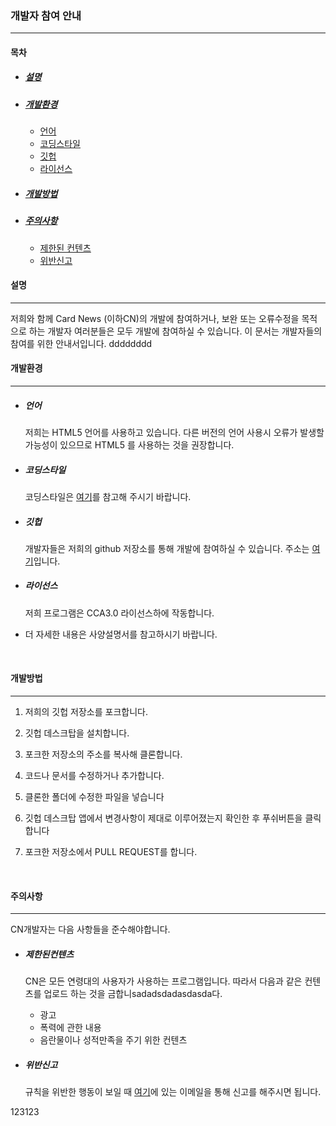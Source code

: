 ### 개발자 참여 안내

---------------------------------------------------------------------



#### 목차

* ##### [설명](#설명)

* ##### [개발환경](#개발환경)

   * [언어](#언어)
   * [코딩스타일](#코딩스타일)
  * [깃헙](#깃헙)
  * [라이선스](#라이선스)

* ##### [개발방법](#개발방법)

* ##### [주의사항](#주의사항)

   * [제한된 컨텐츠](#제한된컨텐츠)
   * [위반신고](#위반신고)



#### 설명

------------------------------------------

저희와 함께 Card News (이하CN)의 개발에 참여하거나, 보완 또는 오류수정을 목적으로 하는 개발자 여러분들은 모두 개발에 참여하실 수 있습니다. 이 문서는 개발자들의 참여를 위한 안내서입니다.
dddddddd


#### 개발환경

--------------------------------------------

* ##### 언어

  저희는 HTML5 언어를 사용하고 있습니다. 다른 버전의 언어 사용시 오류가 발생할 가능성이 있으므로 HTML5 를 사용하는 것을 권장합니다. 

* ##### 코딩스타일

  코딩스타일은 [여기](https://google.github.io/styleguide/htmlcssguide.html)를 참고해 주시기 바랍니다.

* ##### 깃헙

  개발자들은 저희의 github 저장소를 통해 개발에 참여하실 수 있습니다. 주소는 [여기](https://sohn1029.github.io/ten-points/)입니다.

* ##### 라이선스

  저희 프로그램은 CCA3.0 라이선스하에 작동합니다.



* 더 자세한 내용은 사양설명서를 참고하시기 바랍니다. 

  ​


#### 개발방법

-----------------------------------------------------

1. 저희의 깃헙 저장소를 포크합니다.

2. 깃헙 데스크탑을 설치합니다.

3. 포크한 저장소의 주소를 복사해 클론합니다.

4. 코드나 문서를 수정하거나 추가합니다.

5. 클론한 폴더에 수정한 파일을 넣습니다

6. 깃헙 데스크탑 앱에서 변경사항이 제대로 이루어졌는지 확인한 후 푸쉬버튼을 클릭합니다

7. 포크한 저장소에서 PULL REQUEST를 합니다.

   ​


#### 주의사항

----------------------------------------------------------

CN개발자는 다음 사항들을 준수해야합니다.

* ##### 제한된컨텐츠

  CN은 모든 연령대의 사용자가 사용하는 프로그램입니다. 따라서 다음과 같은 컨텐츠를 업로드 하는 것을 금합니sadadsdadasdasda다. 

  * 광고
  * 폭력에 관한 내용
  * 음란물이나 성적만족을 주기 위한 컨텐츠

* ##### 위반신고

  규칙을 위반한 행동이 보일 때 [여기](https://onnoo.github.io/Yell5w/main/contact.html)에 있는 이메일을 통해 신고를 해주시면 됩니다. 


123123